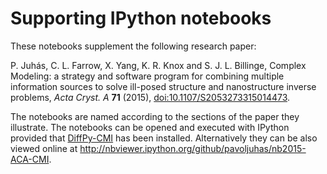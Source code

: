# Supporting IPython notebooks

These notebooks supplement the following research paper:

P. Juhás, C. L. Farrow, X. Yang, K. R. Knox and S. J. L. Billinge,
Complex Modeling: a strategy and software program for combining multiple
information sources to solve ill-posed structure and nanostructure inverse
problems, *Acta Cryst. A* **71** (2015),
[doi:10.1107/S2053273315014473](http://dx.doi.org/10.1107/S2053273315014473).

The notebooks are named according to the sections of the paper they
illustrate.  The notebooks can be opened and executed with IPython
provided that [DiffPy-CMI](http://www.diffpy.org/products/diffpycmi/)
has been installed.  Alternatively they can be also viewed online at
http://nbviewer.ipython.org/github/pavoljuhas/nb2015-ACA-CMI.
